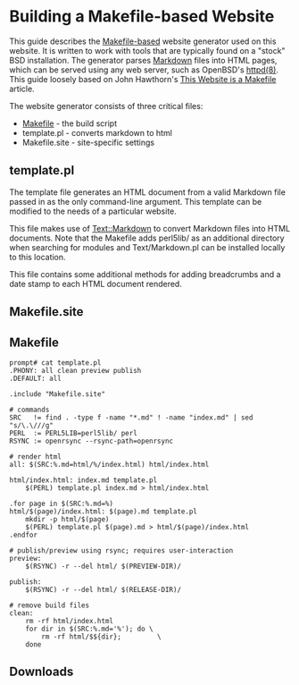 # Building a Makefile-based Website
This guide describes the [Makefile-based][openbsd-man-make] website generator 
used on this website. It is written to work with tools that are typically found
on a "stock" BSD installation. The generator parses 
[Markdown][fireball-markdown] files into HTML pages, which can be served using 
any web server, such as OpenBSD's  [httpd(8)][openbsd-man-make]. This guide 
loosely based on John Hawthorn's  [This Website is a Makefile][hawthorn-make] 
article.

The website generator consists of three critical files:
	
* [Makefile][github-kzoo-makefile] - the build script
* template.pl - converts markdown to html
* Makefile.site - site-specific settings

## template.pl 
The template file generates an HTML document from a valid Markdown file passed
in as the only command-line argument. This template can be modified to the needs
of a particular website. 
 
This file makes use of [Text::Markdown][cpan-markdown] to convert Markdown files
into HTML documents. Note that the Makefile adds perl5lib/ as an additional 
directory when searching for modules and Text/Markdown.pl can be installed
locally to this location.

This file contains some additional methods for adding
breadcrumbs and a date stamp to each HTML document rendered.

## Makefile.site

## Makefile

	prompt# cat template.pl
	.PHONY: all clean preview publish
	.DEFAULT: all
	
	.include "Makefile.site"
	
	# commands
	SRC   != find . -type f -name "*.md" ! -name "index.md" | sed "s/\.\///g"
	PERL  := PERL5LIB=perl5lib/ perl
	RSYNC := openrsync --rsync-path=openrsync
	
	# render html
	all: $(SRC:%.md=html/%/index.html) html/index.html
	
	html/index.html: index.md template.pl
		$(PERL) template.pl index.md > html/index.html
	
	.for page in $(SRC:%.md=%)
	html/$(page)/index.html: $(page).md template.pl
		mkdir -p html/$(page)
		$(PERL) template.pl $(page).md > html/$(page)/index.html
	.endfor
	
	# publish/preview using rsync; requires user-interaction
	preview:
		$(RSYNC) -r --del html/ $(PREVIEW-DIR)/
	
	publish:
		$(RSYNC) -r --del html/ $(RELEASE-DIR)/
	
	# remove build files
	clean:
		rm -rf html/index.html
		for dir in $(SRC:%.md='%'); do \
			rm -rf html/$${dir};         \
		done

## Downloads

[cpan-markdown]: https://metacpan.org/pod/Text::Markdown
[fireball-markdown]: https://daringfireball.net/projects/markdown
[github-kzoo-makefile]: https://github.com/kzootech/kzoo.tech/blob/main/Makefile
[github-kzoo-template]: https://github.com/kzootech/kzoo.tech/blob/main/template.pl
[openbsd-man-httpd]: https://man.openbsd.org/httpd
[openbsd-man-make]: https://man.openbsd.org/make
[hawthorn-make]: https://johnhawthorn.com/2018/01/this-website-is-a-makefile/

 
